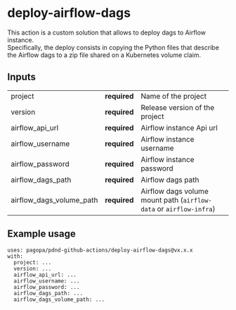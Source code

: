 # deploy-airflow-dags
This action is a custom solution that allows to deploy dags to Airflow instance. <br>
Specifically, the deploy consists in copying the Python files that describe the Airflow dags to a zip file shared on a Kubernetes volume claim.

## Inputs

|                          |              |                                                                    |
|--------------------------|--------------|--------------------------------------------------------------------|
| project                  | **required** | Name of the project                                                |
| version                  | **required** | Release version of the project                                     |
| airflow_api_url          | **required** | Airflow instance Api url                                           |
| airflow_username         | **required** | Airflow instance username                                          |
| airflow_password         | **required** | Airflow instance password                                          |
| airflow_dags_path        | **required** | Airflow dags path                                                  |
| airflow_dags_volume_path | **required** | Airflow dags volume mount path (`airflow-data` or `airflow-infra`) |

## Example usage
```
uses: pagopa/pdnd-github-actions/deploy-airflow-dags@vx.x.x
with:
  project: ...
  version: ...
  airflow_api_url: ...
  airflow_username: ...
  airflow_password: ...
  airflow_dags_path: ...
  airflow_dags_volume_path: ...
```